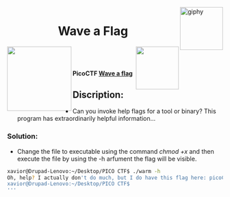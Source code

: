 <img src="https://i.ibb.co/6HLF9Pj/giphy.gif" alt="giphy" border="0" align = "right" width = 100 height = 100>
<div align="center"> <h1> Wave a Flag</h1> </div> 
<img align = "right" src = "https://img.shields.io/badge/Points-10-blueviolet" width = 100>
<img align = "left" src = "https://img.shields.io/badge/Catagory-Genaral%20Skills-yellow" width = 150>
<br><br> <h4>
PicoCTF <b><a href= "https://play.picoctf.org/practice/challenge/170?page=1"> Wave a flag </a></b></h4>

## Discription: 

- Can you invoke help flags for a tool or binary? This program has extraordinarily helpful information...

### Solution: 

- Change the file to executable using the command *chmod +x* and then execute the file by using the -h arfument the flag will be visible.
```sh
xavior@Drupad-Lenovo:~/Desktop/PICO CTF$ ./warm -h
Oh, help? I actually don't do much, but I do have this flag here: picoCTF{b1scu1ts_4nd_gr4vy_18788aaa}
xavior@Drupad-Lenovo:~/Desktop/PICO CTF$ 
'''

